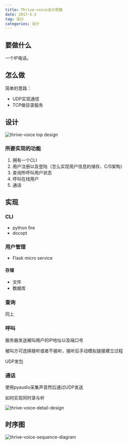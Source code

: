 ```yaml
---
title: Thrive-voice设计思路
date: 2017-5-2
tag: 设计
categories: 设计
---
```


## 要做什么

一个IP电话。

## 怎么做

简单的思路：

- UDP实现通信
- TCP做目录服务

## 设计

![thrive-voice top design](C:\Users\Macsnow\Pictures\草图\Thrive-voice顶层设计.png)

### 所要实现的功能

1. 拥有一个CLI
2. 用户注册以及登陆（怎么实现用户信息的储存，C/S架构）
3. 查询所呼叫用户状态
4. 呼叫在线用户
5. 通话

## 实现

### CLI

- python fire
- docopt

### 用户管理

- Flask micro service

#### 存储

- 文件
- 数据库

### 查询

同上

### 呼叫

服务器发送被叫用户的IP地址以及端口号

被叫方可选择接听或者不接听，接听后手动模拟链接建立过程

UDP发包

### 通话

使用pyaudio采集声音然后通过UDP发送

如何实现同时录与听

![thrive-voice-detail-design](C:\Users\Macsnow\Pictures\草图\Thrive-voice细化设计.png)

## 时序图

![thrive-voice-sequence-diagram](C:\Users\Macsnow\Pictures\草图\Thrive-voice打电话时序图.png)